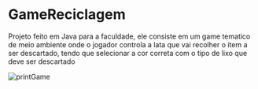 # GameReciclagem
  Projeto feito em Java para a faculdade, ele consiste em um game tematico de meio ambiente
onde o jogador controla a lata que vai recolher o item a ser descartado, tendo que selecionar a cor correta com o tipo de lixo
que deve ser descartado



![printGame](https://user-images.githubusercontent.com/49759109/163726275-2fccda09-8d23-45ac-8322-bc44b6f500bc.png)
